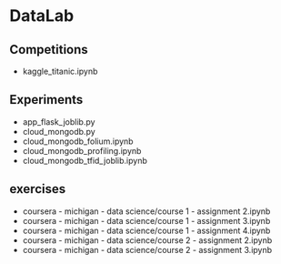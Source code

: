# DataLab


## Competitions

- kaggle_titanic.ipynb

## Experiments
- app_flask_joblib.py
- cloud_mongodb.py
- cloud_mongodb_folium.ipynb
- cloud_mongodb_profiling.ipynb
- cloud_mongodb_tfid_joblib.ipynb

## exercises

- coursera - michigan - data science/course 1 - assignment 2.ipynb
- coursera - michigan - data science/course 1 - assignment 3.ipynb
- coursera - michigan - data science/course 1 - assignment 4.ipynb
- coursera - michigan - data science/course 2 - assignment 2.ipynb
- coursera - michigan - data science/course 2 - assignment 3.ipynb




